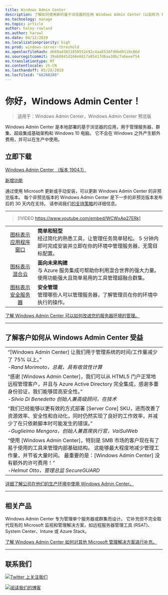```yaml
---
title: Windows Admin Center
description: 了解如何使用新的基于浏览器的应用 Windows Admin Center（以前称为 Project Honolulu）管理 Windows 和 Windows Server
ms.technology: manage
ms.topic: article
author: haley-rowland
ms.author: harowl
ms.date: 04/12/2019
ms.localizationpriority: high
ms.prod: windows-server-threshold
ms.openlocfilehash: db69ad3021850552e92c4aa653dfd9bd9110c06d
ms.sourcegitcommit: 39ab8041d166e6817a95417d6aa30bc7abeeef54
ms.translationtype: MT
ms.contentlocale: zh-CN
ms.lasthandoff: 05/28/2019
ms.locfileid: "66260288"
---
```

# <a name="hello-windows-admin-center"></a>你好，Windows Admin Center！

>适用于：Windows Admin Center，Windows Admin Center 预览版

Windows Admin Center 是本地部署的基于浏览器的应用，用于管理服务器、群集、超级集成基础架构和 Windows 10 电脑。 它不会在 Windows 之外产生额外费用，并可以在生产中使用。

## <a name="download-now"></a>立即下载

<!--**Windows Admin Center Preview** (version 1906)
[Which version is right for me?](faq.md#what-is-windows-admin-center-preview-which-version-is-right-for-me)

- [Windows Admin Center Preview 1906](https://www.microsoft.com/en-us/software-download/windowsinsiderpreviewserver) - Includes the latest feature updates.
-  -->
[Windows Admin Center （版本 1904.1）](https://aka.ms/WACDownload) <!--Broadly validated & generally available.-->

[新增功能](../overview.md#release-history)

通过使用 Microsoft 更新或手动安装，可以更新 Windows Admin Center 的非预览版本。 每个非预览版本的 Windows Admin Center 是下一步的非预览版本发布后的 30 天内在支持。 请参阅我们[的支持策略](../support/index.md)的详细信息。

********************

>[!VIDEO https://www.youtube.com/embed/WCWxAp27ERk]


|   |   |
|:-:|:--|
| [图标表示应用程序窗口](/media/simple-icon.png)| **简单和轻型** <br/> 经过简化的熟悉工具，让管理任务简单轻松。 5 分钟内即可完成安装并立即在你的环境中管理服务器，无需目标配置。 |
| [图标表示混合云](/media/future-icon.png)| **面向未来构建** <br/> 与 Azure 服务集成可帮助你利用混合世界的强大力量。 使用功能强大且简单易用的工具管理超融合群集。 |
| [图标表示安全服务器](/media/secure-icon.png)| **安全管理** <br/> 管理哪些人可以管理服务器，了解管理员在你的环境中执行的操作。 |

[了解 Windows Admin Center 可以如何改进您的服务器环境的管理。](../overview.md)

********************

## <a name="see-how-customers-are-benefitting-from-windows-admin-center"></a>了解客户如何从 Windows Admin Center 受益

|  |
|--|
| “[Windows Admin Center] 让我们用于管理系统的时间/工作量减少了 75% 以上。”<br> *-Rand Morimoto，总裁，具有收敛性计算* |
| “感谢 [Windows Admin Center]，我们可以从 HTML5 门户正常地远程管理客户，并且与 Azure Active Directory 完全集成，感谢多重身份验证，我们能够提高安全性。”<br/> *-Silvio Di Benedetto 创始人兼高级顾问，在技术* |
| “我们已经能够以更有效的方式部署 [Server Core] SKU，进而改善了资源效率、安全性和自动化，同时仍然实现了良好的工作效率，并减少了在只依赖脚本时可能发生的错误。” <br/> *-Guglielmo Mengora，创始人兼首席执行官，VaiSulWeb* |
| “使用 [Windows Admin Center]，特别是 SMB 市场的客户现在有了易于使用的工具来管理内部基础结构。 这能够最大程度地减少管理工作量，并节省大量时间。 最重要的是：[Windows Admin Center] 没有额外的许可费用！” <br/> *-Helmut Otto，管理总监 SecureGUARD* |

[详细了解公司在他们的生产环境中使用 Windows Admin Center。](case-studies.md)

********************

## <a name="related-products"></a>相关产品

Windows Admin Center 专为管理单个服务器或群集而设计。 它补充但不完全取代现有的 Microsoft 监视和管理解决方案，如远程服务器管理工具 (RSAT)、System Center、Intune 或 Azure Stack。 

[了解 Windows Admin Center 如何对其他 Microsoft 管理解决方案进行补充。](related-management.md)

********************

## <a name="connect-with-us"></a>联系我们

![ ](//img-prod-cms-rt-microsoft-com.akamaized.net/cms/api/am/imageFileData/REOolR)[Twitter 上关注我们](https://twitter.com/servermgmt)

![ ](//img-prod-cms-rt-microsoft-com.akamaized.net/cms/api/am/imageFileData/REOtyw)[阅读我们的博客](https://blogs.technet.microsoft.com/servermanagement/)
